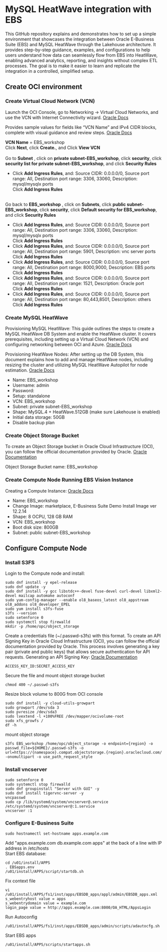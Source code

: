 # MySQL HeatWave integration with EBS

This GitHub repository explains and demonstrates how to set up a simple environment that showcases the integration between Oracle E-Business Suite (EBS) and 
MySQL HeatWave through the Lakehouse architecture. It provides step-by-step guidance, examples, and configurations to help users understand how data can seamlessly flow from EBS into HeatWave, enabling advanced analytics, 
reporting, and insights without complex ETL processes. The goal is to make it easier to learn and replicate the integration in a controlled, simplified setup.

## Create OCI environment

### Create Virtual Cloud Network (VCN)

Launch the OCI Console, go to Networking → Virtual Cloud Networks, and use the VCN with Internet Connectivity wizard. 
[Oracle Docs](https://docs.oracle.com/en/learn/lab_virtual_network/index.html?utm_source=chatgpt.com)

Provides sample values for fields like “VCN Name” and IPv4 CIDR blocks, complete with visual guidance and review steps.
[Oracle Docs](https://docs.oracle.com/en/learn/lab_virtual_network/index.html?utm_source=chatgpt.com)

**VCN Name** = EBS_workshop<br>
Click **Next**, click **Create.**, and Click **View VCN** <br><br>
Go to **Subnet** , click on **private subnet-EBS_workshop**, click **security**, click **security list for private subnet-EBS_workshop**, and click **Security Rules** <br>
* Click **Add Ingress Rules**, and: Source CIDR: 0.0.0.0/0, Source port range: All, Destination port range: 3306, 33060, Description: mysql/mysqlx ports <br>
Click **Add Ingress Rules** <br><br>

Go back to **EBS_workshop** , click on **Subnets**, click **public subnet-EBS_workshop**, click **security**, click **Default security for EBS_workshop**, and click **Security Rules** <br>
* Click **Add Ingress Rules**, and: Source CIDR: 0.0.0.0/0, Source port range: All, Destination port range: 3306, 33060, Description: mysql/mysqlx ports <br>
Click **Add Ingress Rules**
* Click **Add Ingress Rules**, and: Source CIDR: 0.0.0.0/0, Source port range: All, Destination port range: 5901, Description: vnc server ports <br>
Click **Add Ingress Rules**
* Click **Add Ingress Rules**, and: Source CIDR: 0.0.0.0/0, Source port range: All, Destination port range: 8000,9000, Description: EBS ports <br>
Click **Add Ingress Rules**
* Click **Add Ingress Rules**, and: Source CIDR: 0.0.0.0/0, Source port range: All, Destination port range: 1521, Description: Oracle port <br>
Click **Add Ingress Rules**
* Click **Add Ingress Rules**, and: Source CIDR: 0.0.0.0/0, Source port range: All, Destination port range: 80,443,8501, Description: others <br>
Click **Add Ingress Rules**

### Create MySQL HeatWave 

Provisioning MySQL HeatWave: This guide outlines the steps to create a MySQL HeatWave DB System and enable the HeatWave cluster. It covers prerequisites, including setting up a Virtual Cloud Network (VCN) and configuring networking between OCI and Azure. 
[Oracle Docs](https://docs.oracle.com/en-us/iaas/odsaz/odsa-provisioning-mysql-heatwave.html?utm_source=chatgpt.com)

Provisioning HeatWave Nodes: After setting up the DB System, this document explains how to add and manage HeatWave nodes, including resizing the cluster and utilizing MySQL HeatWave Autopilot for node estimation. 
[Oracle Docs](https://docs.oracle.com/en-us/iaas/Content/database-for-azure-provision/odsa-provisioning-heatwave-nodes.html?utm_source=chatgpt.com)

* Name: EBS_workshop
* Username: admin
* Password: <you define>
* Setup: standalone
* VCN: EBS_workshop
* Subnet: private subnet-EBS_workshop
* Shape: MySQL.4 + HeatWave.512GB (make sure Lakehouse is enabled)
* Initial data storage: 50GB
* Disable backup plan

### Create Object Storage Bucket

To create an Object Storage bucket in Oracle Cloud Infrastructure (OCI), you can follow the official documentation provided by Oracle. [Oracle Documentation](https://docs.oracle.com/iaas/Content/Object/Tasks/managingbuckets_topic-To_create_a_bucket.htm?utm_source=chatgpt.com)

Object Storage Bucket name: EBS_workshop

### Create Compute Node Running EBS Vision Instance

Creating a Compute Instance: [Oracle Docs](https://docs.oracle.com/en-us/iaas/compute-cloud-at-customer/topics/compute/compute-instances.htm?utm_source=chatgpt.com)
* Name: EBS_workshop
* Change Image: marketplace, E-Business Suite Demo Install Image ver 12.2.14
* Shape: 8 OCPU, 128 GB RAM
* VCN: EBS_workshop
* Boot disk size: 800GB
* Subnet: public subnet-EBS_workshop

## Configure Compute Node

### Install S3FS
Login to the Compute node and install:
```
sudo dnf install -y epel-release
sudo dnf update -y
sudo dnf install -y gcc libstdc++-devel fuse-devel curl-devel libxml2-devel mailcap automake autoconf
sudo yum-config-manager --enable ol8_baseos_latest ol8_appstream ol8_addons ol8_developer_EPEL
sudo yum install s3fs-fuse
s3fs --version
sudo setenforce 0
sudo systemctl stop firewalld
mkdir -p /home/opc/object_storage
```
Create a credentials file (~/.passwd-s3fs) with this format. To create an API Signing Key in Oracle Cloud Infrastructure (OCI), you can follow the official documentation provided by Oracle. This process involves generating a key pair (private and public keys) that allows secure authentication for API requests. Generating an API Signing Key: 
[Oracle Documentation](https://docs.oracle.com/en-us/iaas/Content/API/Concepts/apisigningkey.htm?utm_source=chatgpt.com)
```
ACCESS_KEY_ID:SECRET_ACCESS_KEY
```
Secure the file and mount object storage bucket
```
chmod 400 ~/.passwd-s3fs
```
Resize block volume to 800G from OCI console 
```
sudo dnf install -y cloud-utils-growpart
sudo growpart /dev/sda 3
sudo pvresize /dev/sda3
sudo lvextend -l +100%FREE /dev/mapper/ocivolume-root
sudo xfs_growfs /
df -h
```
mount object storage
```
s3fs EBS_workshop /home/opc/object_storage -o endpoint={region} -o passwd_file=${HOME}/.passwd-s3fs -o url=https://{namespace}.compat.objectstorage.{region}.oraclecloud.com/ -onomultipart -o use_path_request_style
```
### Install vncserver
```
sudo setenforce 0
sudo systemctl stop firewalld
sudo dnf groupinstall "Server with GUI" -y
sudo dnf install tigervnc-server -y
vncpasswd
sudo cp /lib/systemd/system/vncserver@.service /etc/systemd/system/vncserver@:1.service
vncserver :1
```
### Configure E-Business Suite
```
sudo hostnamectl set-hostname apps.example.com
```
Add "apps.example.com db.example.com apps" at the back of a line with IP address in /etc/hosts <br>
Start EBS database:
```
cd /u01/install/APPS
. EBSapps.env
/u01/install/APPS/script/startdb.sh
```
Fix context file
```
vi /u01/install/APPS/fs1/inst/apps/EBSDB_apps/appl/admin/EBSDB_apps.xml
s_webentryhost value = apps
s_webentrydomain value = example.com
login_page value = http://apps.example.com:8000/OA_HTML/AppsLogin
```
Run Autoconfig
```
/u01/install/APPS/fs1/inst/apps/EBSDB_apps/admin/scripts/adautocfg.sh
```
Start EBS apps
```
/u01/install/APPS/scripts/startapps.sh
```

















